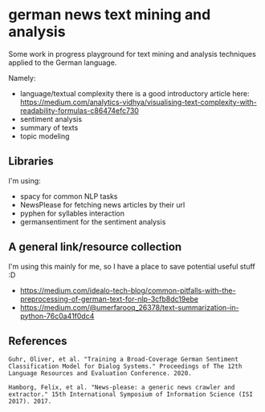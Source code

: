 # german news text mining and analysis

Some work in progress playground for text mining and analysis techniques
applied to the German language.

Namely:
 - language/textual complexity
  there is a good introductory article here: https://medium.com/analytics-vidhya/visualising-text-complexity-with-readability-formulas-c86474efc730
 - sentiment analysis
 - summary of texts
 - topic modeling

## Libraries
 I'm using:
 - spacy for common NLP tasks
 - NewsPlease for fetching news articles by their url
 - pyphen for syllables interaction
 - germansentiment for the sentiment analysis

## A general link/resource collection
I'm using this mainly for me, so I have a place to save potential useful stuff :D
- https://medium.com/idealo-tech-blog/common-pitfalls-with-the-preprocessing-of-german-text-for-nlp-3cfb8dc19ebe
- https://medium.com/@umerfarooq_26378/text-summarization-in-python-76c0a41f0dc4


## References


`Guhr, Oliver, et al. "Training a Broad-Coverage German Sentiment Classification Model for Dialog Systems." Proceedings of The 12th Language Resources and Evaluation Conference. 2020.`

`Hamborg, Felix, et al. "News-please: a generic news crawler and extractor." 15th International Symposium of Information Science (ISI 2017). 2017.`
